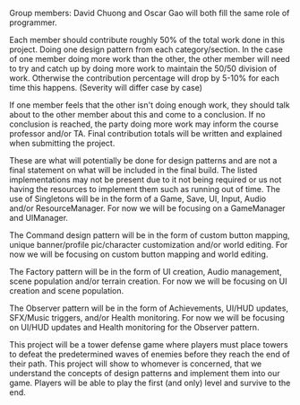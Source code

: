 Group members: David Chuong and Oscar Gao will both fill the same role of programmer.

Each member should contribute roughly 50% of the total work done in this project. Doing one design pattern from each category/section. In the case of one member doing more work than the other, the other member will need to try and catch up by doing more work to maintain the 50/50 division of work. Otherwise the contribution percentage will drop by 5-10% for each time this happens. (Severity will differ case by case)

If one member feels that the other isn't doing enough work, they should talk about to the other member about this and come to a conclusion. If no conclusion is reached, the party doing more work may inform the course professor and/or TA. Final contribution totals will be written and explained when submitting the project.

These are what will potentially be done for design patterns and are not a final statement on what will be included in the final build. The listed implementations may not be present due to it not being required or us not having the resources to implement them such as running out of time. 
The use of Singletons will be in the form of a Game, Save, UI, Input, Audio and/or ResourceManager.
For now we will be focusing on a GameManager and UIManager.

The Command design pattern will be in the form of custom button mapping, unique banner/profile pic/character customization and/or world editing.
For now we will be focusing on custom button mapping and world editing.

The Factory pattern will be in the form of UI creation, Audio management, scene population and/or terrain creation.
For now we will be focusing on UI creation and scene population. 

The Observer pattern will be in the form of Achievements, UI/HUD updates, SFX/Music triggers, and/or Health monitoring.
For now we will be focusing on UI/HUD updates and Health monitoring for the Observer pattern.

This project will be a tower defense game where players must place towers to defeat the predetermined waves of enemies before they reach the end of their path. 
This project will show to whomever is concerned, that we understand the concepts of design patterns and implement them into our game. Players will be able to play the first (and only) level and survive to the end. 

